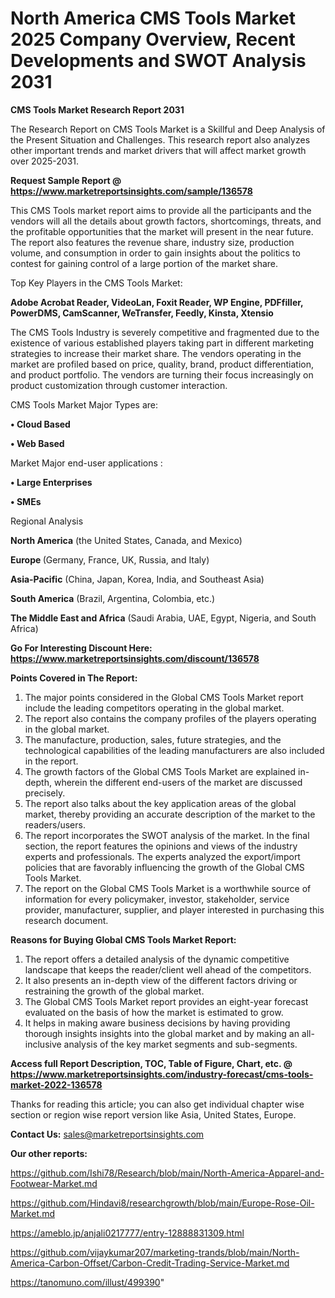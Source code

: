 # North America CMS Tools Market 2025 Company Overview, Recent Developments and SWOT Analysis 2031

<strong>CMS Tools Market Research Report 2031</strong>

The Research Report on CMS Tools Market is a Skillful and Deep Analysis of the Present Situation and Challenges. This research report also analyzes other important trends and market drivers that will affect market growth over 2025-2031.

<strong>Request Sample Report @ <a href=https://www.marketreportsinsights.com/sample/136578>https://www.marketreportsinsights.com/sample/136578</a></strong>

This CMS Tools market report aims to provide all the participants and the vendors will all the details about growth factors, shortcomings, threats, and the profitable opportunities that the market will present in the near future. The report also features the revenue share, industry size, production volume, and consumption in order to gain insights about the politics to contest for gaining control of a large portion of the market share.

Top Key Players in the CMS Tools Market:

<strong>Adobe Acrobat Reader, VideoLan, Foxit Reader, WP Engine, PDFfiller, PowerDMS, CamScanner, WeTransfer, Feedly, Kinsta, Xtensio</strong>

The CMS Tools Industry is severely competitive and fragmented due to the existence of various established players taking part in different marketing strategies to increase their market share. The vendors operating in the market are profiled based on price, quality, brand, product differentiation, and product portfolio. The vendors are turning their focus increasingly on product customization through customer interaction.

CMS Tools Market Major Types are:

<strong>• Cloud Based

• Web Based</strong>

Market Major end-user applications :

<strong>• Large Enterprises

• SMEs</strong>

Regional Analysis

</u><strong><b>North America</b></strong> (the United States, Canada, and Mexico)

<strong><b>Europe </b></strong>(Germany, France, UK, Russia, and Italy)

<strong><b>Asia-Pacific</b></strong> (China, Japan, Korea, India, and Southeast Asia)

<strong><b>South America</b></strong> (Brazil, Argentina, Colombia, etc.)

<strong><b>The Middle East and Africa</b></strong> (Saudi Arabia, UAE, Egypt, Nigeria, and South Africa)

<strong>Go For Interesting Discount Here: <a href=https://www.marketreportsinsights.com/discount/136578>https://www.marketreportsinsights.com/discount/136578</a></strong>

<strong>Points Covered in The Report:</strong>
<ol>
  <li>The major points considered in the Global CMS Tools Market report include the leading competitors operating in the global market.</li>
  <li>The report also contains the company profiles of the players operating in the global market.</li>
  <li>The manufacture, production, sales, future strategies, and the technological capabilities of the leading manufacturers are also included in the report.</li>
  <li>The growth factors of the Global CMS Tools Market are explained in-depth, wherein the different end-users of the market are discussed precisely.</li>
  <li>The report also talks about the key application areas of the global market, thereby providing an accurate description of the market to the readers/users.</li>
  <li>The report incorporates the SWOT analysis of the market. In the final section, the report features the opinions and views of the industry experts and professionals. The experts analyzed the export/import policies that are favorably influencing the growth of the Global CMS Tools Market.</li>
  <li>The report on the Global CMS Tools Market is a worthwhile source of information for every policymaker, investor, stakeholder, service provider, manufacturer, supplier, and player interested in purchasing this research document.</li>
</ol>
<strong>Reasons for Buying Global CMS Tools Market Report:</strong>

<ol>
  <li>The report offers a detailed analysis of the dynamic competitive landscape that keeps the reader/client well ahead of the competitors.</li>
  <li>It also presents an in-depth view of the different factors driving or restraining the growth of the global market.</li>
  <li>The Global CMS Tools Market report provides an eight-year forecast evaluated on the basis of how the market is estimated to grow.</li>
  <li>It helps in making aware business decisions by having providing thorough insights insights into the global market and by making an all-inclusive analysis of the key market segments and sub-segments.</li>
</ol>
<strong>Access full Report Description, TOC, Table of Figure, Chart, etc. @ <a href=https://www.marketreportsinsights.com/industry-forecast/cms-tools-market-2022-136578>https://www.marketreportsinsights.com/industry-forecast/cms-tools-market-2022-136578</a></strong>


Thanks for reading this article; you can also get individual chapter wise section or region wise report version like Asia, United States, Europe.

<strong>Contact Us:</strong>
sales@marketreportsinsights.com

<strong>Our other reports:</strong>

<a href=https://github.com/Ishi78/Research/blob/main/North-America-Apparel-and-Footwear-Market.md>https://github.com/Ishi78/Research/blob/main/North-America-Apparel-and-Footwear-Market.md</a>

<a href=https://github.com/Hindavi8/researchgrowth/blob/main/Europe-Rose-Oil-Market.md>https://github.com/Hindavi8/researchgrowth/blob/main/Europe-Rose-Oil-Market.md</a>

<a href=https://ameblo.jp/anjali0217777/entry-12888831309.html>https://ameblo.jp/anjali0217777/entry-12888831309.html</a>

<a href=https://github.com/vijaykumar207/marketing-trands/blob/main/North-America-Carbon-Offset/Carbon-Credit-Trading-Service-Market.md>https://github.com/vijaykumar207/marketing-trands/blob/main/North-America-Carbon-Offset/Carbon-Credit-Trading-Service-Market.md</a>

<a href=https://tanomuno.com/illust/499390>https://tanomuno.com/illust/499390</a>"
